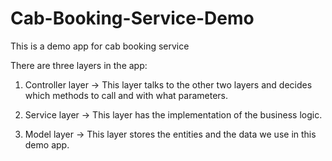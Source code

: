 # Cab-Booking-Service-Demo
This is a demo app for cab booking service

There are three layers in the app:

1) Controller layer -> This layer talks to the other two layers and decides which methods to call and with what parameters.

2) Service layer -> This layer has the implementation of the business logic.

3) Model layer -> This layer stores the entities and the data we use in this demo app. 
